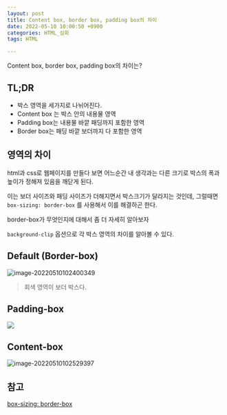 ```yaml
---
layout: post
title: Content box, border box, padding box의 차이
date: 2022-05-10 10:00:50 +0900
categories: HTML_심화
tags: HTML  

---
```


Content box, border box, padding box의 차이는?

## TL;DR

- 박스 영역을 세가지로 나뉘어진다.
- Content box 는 박스 안의 내용물 영역
- Padding box는 내용물 바깥 패딩까지 포함한 영역
- Border box는 패딩 바깥 보더까지 다 포함한 영역 



## 영역의 차이



html과 css로 웹페이지를 만들다 보면 어느순간 내 생각과는 다른 크기로 박스의 폭과 높이가 정해져 있음을 깨닫게 된다. 

이는 보더 사이즈와 패딩 사이즈가 더해지면서 박스크기가 달라지는 것인데, 그럴때면 `box-sizing: border-box` 를 사용해서 이를 해결하곤 한다. 



border-box가 무엇인지에 대해서 좀 더 자세히 알아보자



`background-clip` 옵션으로 각 박스 영역의 차이를 알아볼 수 있다. 



## Default (Border-box)

![image-20220510102400349](/assets/img/2022-05-10-Content-box,-border-box,-padding-box%E1%84%8B%E1%85%B4-%E1%84%8E%E1%85%A1%E1%84%8B%E1%85%B5/image-20220510102400349.png)



> 회색 영역이 보더 박스다.





## Padding-box

![](/assets/img/2022-05-10-Content-box,-border-box,-padding-box%E1%84%8B%E1%85%B4-%E1%84%8E%E1%85%A1%E1%84%8B%E1%85%B5/image-20220510102255389.png)



## Content-box

![image-20220510102529397](/assets/img/2022-05-10-Content-box,-border-box,-padding-box%E1%84%8B%E1%85%B4-%E1%84%8E%E1%85%A1%E1%84%8B%E1%85%B5/image-20220510102529397.png)





## 

## 참고 

[box-sizing: border-box](https://www.codingfactory.net/10630)

